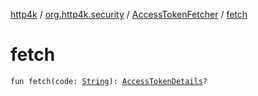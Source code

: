 [http4k](../../index.md) / [org.http4k.security](../index.md) / [AccessTokenFetcher](index.md) / [fetch](./fetch.md)

# fetch

`fun fetch(code: `[`String`](https://kotlinlang.org/api/latest/jvm/stdlib/kotlin/-string/index.html)`): `[`AccessTokenDetails`](../-access-token-details/index.md)`?`